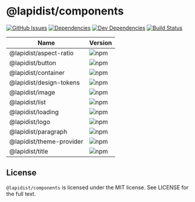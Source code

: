 # @lapidist/components

[![GitHub Issues](https://img.shields.io/github/issues/bylapidist/components.svg?style=flat)](https://github.com/bylapidist/components/issues)
[![Dependencies](https://david-dm.org/bylapidist/components/status.svg?style=flat)](https://david-dm.org/bylapidist/components)
[![Dev Dependencies](https://david-dm.org/bylapidist/components/dev-status.svg)](https://david-dm.org/bylapidist/components?type=dev)
[![Build Status](https://travis-ci.org/bylapidist/components.svg?branch=master)](https://travis-ci.org/bylapidist/components)

| Name                           | Version                        |
| ------------------------------ | ------------------------------ |
| @lapidist/aspect-ratio         | ![npm](https://img.shields.io/npm/v/@lapidist/aspect-ratio)
| @lapidist/button               | ![npm](https://img.shields.io/npm/v/@lapidist/button)
| @lapidist/container            | ![npm](https://img.shields.io/npm/v/@lapidist/container)
| @lapidist/design-tokens        | ![npm](https://img.shields.io/npm/v/@lapidist/design-tokens)
| @lapidist/image                | ![npm](https://img.shields.io/npm/v/@lapidist/image)
| @lapidist/list                 | ![npm](https://img.shields.io/npm/v/@lapidist/list)
| @lapidist/loading              | ![npm](https://img.shields.io/npm/v/@lapidist/loading)
| @lapidist/logo                 | ![npm](https://img.shields.io/npm/v/@lapidist/logo)
| @lapidist/paragraph            | ![npm](https://img.shields.io/npm/v/@lapidist/paragraph)
| @lapidist/theme-provider       | ![npm](https://img.shields.io/npm/v/@lapidist/theme-provider)
| @lapidist/title                | ![npm](https://img.shields.io/npm/v/@lapidist/title)


## License
`@lapidist/components` is licensed under the MIT license. See LICENSE for the full text.
